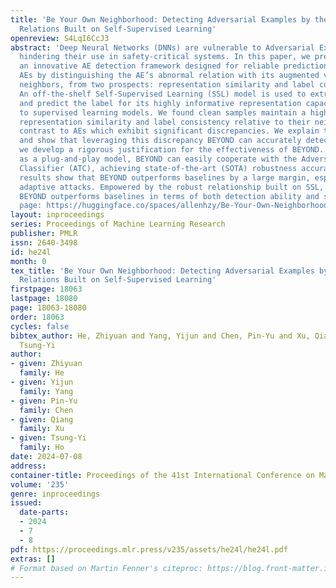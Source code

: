 ```yaml
---
title: 'Be Your Own Neighborhood: Detecting Adversarial Examples by the Neighborhood
  Relations Built on Self-Supervised Learning'
openreview: S4LqI6CcJ3
abstract: 'Deep Neural Networks (DNNs) are vulnerable to Adversarial Examples (AEs),
  hindering their use in safety-critical systems. In this paper, we present <b>BEYOND</b>,
  an innovative AE detection framework designed for reliable predictions. BEYOND identifies
  AEs by distinguishing the AE’s abnormal relation with its augmented versions, i.e.
  neighbors, from two prospects: representation similarity and label consistency.
  An off-the-shelf Self-Supervised Learning (SSL) model is used to extract the representation
  and predict the label for its highly informative representation capacity compared
  to supervised learning models. We found clean samples maintain a high degree of
  representation similarity and label consistency relative to their neighbors, in
  contrast to AEs which exhibit significant discrepancies. We explain this observation
  and show that leveraging this discrepancy BEYOND can accurately detect AEs. Additionally,
  we develop a rigorous justification for the effectiveness of BEYOND. Furthermore,
  as a plug-and-play model, BEYOND can easily cooperate with the Adversarial Trained
  Classifier (ATC), achieving state-of-the-art (SOTA) robustness accuracy. Experimental
  results show that BEYOND outperforms baselines by a large margin, especially under
  adaptive attacks. Empowered by the robust relationship built on SSL, we found that
  BEYOND outperforms baselines in terms of both detection ability and speed. Project
  page: https://huggingface.co/spaces/allenhzy/Be-Your-Own-Neighborhood.'
layout: inproceedings
series: Proceedings of Machine Learning Research
publisher: PMLR
issn: 2640-3498
id: he24l
month: 0
tex_title: 'Be Your Own Neighborhood: Detecting Adversarial Examples by the Neighborhood
  Relations Built on Self-Supervised Learning'
firstpage: 18063
lastpage: 18080
page: 18063-18080
order: 18063
cycles: false
bibtex_author: He, Zhiyuan and Yang, Yijun and Chen, Pin-Yu and Xu, Qiang and Ho,
  Tsung-Yi
author:
- given: Zhiyuan
  family: He
- given: Yijun
  family: Yang
- given: Pin-Yu
  family: Chen
- given: Qiang
  family: Xu
- given: Tsung-Yi
  family: Ho
date: 2024-07-08
address:
container-title: Proceedings of the 41st International Conference on Machine Learning
volume: '235'
genre: inproceedings
issued:
  date-parts:
  - 2024
  - 7
  - 8
pdf: https://proceedings.mlr.press/v235/assets/he24l/he24l.pdf
extras: []
# Format based on Martin Fenner's citeproc: https://blog.front-matter.io/posts/citeproc-yaml-for-bibliographies/
---
```

